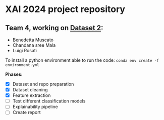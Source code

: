 # XAI 2024 project repository
## Team 4, working on [Dataset 2](https://www.kaggle.com/datasets/zaurbegiev/my-dataset):
- Benedetta Muscato
- Chandana sree Mala
- Luigi Rosati

To install a python environment able to run the code:
`conda env create -f environment.yml`

**Phases:**
- [x] Dataset and repo preparation
- [x] Dataset cleaning
- [x] Feature extraction
- [ ] Test different classification models
- [ ] Explainability pipeline
- [ ] Create report
